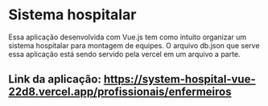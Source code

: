 # Sistema hospitalar
Essa aplicação desenvolvida com Vue.js tem como intuito organizar um sistema hospitalar para montagem de equipes.
O arquivo db.json que serve essa aplicação está sendo servido pela vercel em um arquivo a parte.

## Link da aplicação: https://system-hospital-vue-22d8.vercel.app/profissionais/enfermeiros

